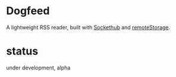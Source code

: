 Dogfeed
=======

A lightweight RSS reader, built with [Sockethub](http://sockethub.org) and [remoteStorage](http://remotestorage.io).

status
======
under development, alpha


